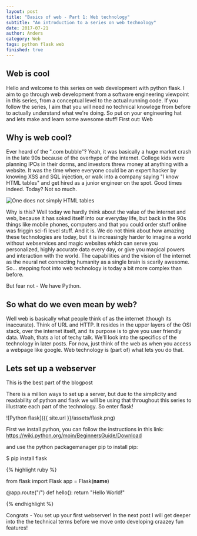 ```yaml
---
layout: post
title: "Basics of web - Part 1: Web technology"
subtitle: "An introduction to a series on web technology"
date: 2017-07-21
author: Anders
category: Web
tags: python flask web
finished: true
---
```


## Web is cool

Hello and welcome to this series on web development with python flask. I aim to go through web development from a software engineering viewpoint in this series, from a conceptual level to the actual running code. If you follow the series, I aim that you will need no technical knowlege from before to actually understand what we're doing. So put on your engineering hat and lets make and learn some awesome stuff! First out: Web

## Why is web cool?

Ever heard of the ".com bubble"? Yeah, it was basically a huge market crash in the late 90s because of the overhype of the internet. College kids were planning IPOs in their dorms, and investors threw money at anything with a website. It was the time where everyone could be an expert hacker by knowing XSS and SQL injection, or walk into a company saying "I know HTML tables" and get hired as a junior engineer on the spot. Good times indeed. Today? Not so much.

![One does not simply HTML tables]({{site.url}}/assets/html_tables_meme.png)

Why is this? Well today we hardly think about the value of the internet and web, because it has soked itself into our everyday life, but back in the 90s things like mobile phones, computers and that you could order stuff online was friggin sci-fi level stuff. And it is. We do not think about how amazing these technologies are today, but it is increasingly harder to imagine a world without webservices and magic websites which can serve you personalized, highly accurate data every day, or give you magical powers and interaction with the world. The capabilities and the vision of the internet as the neural net connecting humanity as a single brain is scarily awesome. So... stepping foot into web technology is today a bit more complex than before.

But fear not - We have Python.

## So what do we even mean by web?

Well web is basically what people think of as the internet (though its inaccurate). Think of URL and HTTP. It resides in the upper layers of the OSI stack, over the internet itself, and its purpose is to give you user friendly data. Woah, thats a lot of techy talk. We'll look into the specifics of the technology in later posts. For now, just think of the web as when you access a webpage like google. Web technology is (part of) what lets you do that.

## Lets set up a webserver

This is the best part of the blogpost

There is a million ways to set up a server, but due to the simplicity and readability of python and flask we will be using that throughout this series to illustrate each part of the technology. So enter flask!

![Python flask]({{ site.url }}/assets/flask.png)

First we install python, you can follow the instructions in this link:
https://wiki.python.org/moin/BeginnersGuide/Download

and use the python packagemanager pip to install pip:

$ pip install flask

{% highlight ruby %}

  from flask import Flask
  app = Flask(__name__)

  @app.route("/")
  def hello():
      return "Hello World!"

{% endhighlight %}

Congrats - You set up your first webserver! In the next post I will get deeper into the the technical terms before we move onto developing craazey fun features!
